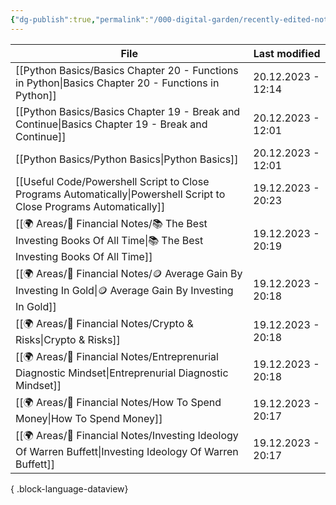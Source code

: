 ```yaml
---
{"dg-publish":true,"permalink":"/000-digital-garden/recently-edited-notes/","dgPassFrontmatter":true,"noteIcon":"1","created":"2023-12-14T09:05:52.599+05:30","updated":"2023-12-14T09:12:44.868+05:30"}
---
```


| File                                                                                                                    | Last modified      |
| ----------------------------------------------------------------------------------------------------------------------- | ------------------ |
| [[Python Basics/Basics Chapter 20 - Functions in Python\|Basics Chapter 20 - Functions in Python]]                   | 20.12.2023 - 12:14 |
| [[Python Basics/Basics Chapter 19 - Break and Continue\|Basics Chapter 19 - Break and Continue]]                     | 20.12.2023 - 12:01 |
| [[Python Basics/Python Basics\|Python Basics]]                                                                       | 20.12.2023 - 12:01 |
| [[Useful Code/Powershell Script to Close Programs Automatically\|Powershell Script to Close Programs Automatically]] | 19.12.2023 - 20:23 |
| [[🌍 Areas/💸 Financial Notes/📚 The Best Investing Books Of All Time\|📚 The Best Investing Books Of All Time]]     | 19.12.2023 - 20:19 |
| [[🌍 Areas/💸 Financial Notes/🪙 Average Gain By Investing In Gold\|🪙 Average Gain By Investing In Gold]]           | 19.12.2023 - 20:18 |
| [[🌍 Areas/💸 Financial Notes/Crypto & Risks\|Crypto & Risks]]                                                       | 19.12.2023 - 20:18 |
| [[🌍 Areas/💸 Financial Notes/Entreprenurial Diagnostic Mindset\|Entreprenurial Diagnostic Mindset]]                 | 19.12.2023 - 20:18 |
| [[🌍 Areas/💸 Financial Notes/How To Spend Money\|How To Spend Money]]                                               | 19.12.2023 - 20:17 |
| [[🌍 Areas/💸 Financial Notes/Investing Ideology Of Warren Buffett\|Investing Ideology Of Warren Buffett]]           | 19.12.2023 - 20:17 |

{ .block-language-dataview}